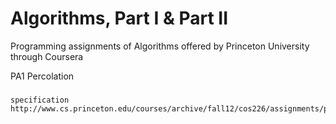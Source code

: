 Algorithms, Part I & Part II
============

Programming assignments of Algorithms offered by Princeton University through Coursera 

PA1 Percolation
###
    specification http://www.cs.princeton.edu/courses/archive/fall12/cos226/assignments/percolation.html
